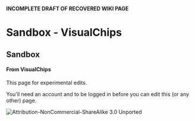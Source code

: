 **INCOMPLETE DRAFT OF RECOVERED WIKI PAGE**

# Sandbox - VisualChips


	

	
	


## Sandbox


	

		


#### From VisualChips


		

		

		

This page for experimental edits.


You'll need an account and to be logged in before you can edit this (or any other) page.



![Attribution-NonCommercial-ShareAlike 3.0 Unported](http://i.creativecommons.org/l/by-nc-sa/3.0/88x31.png)

